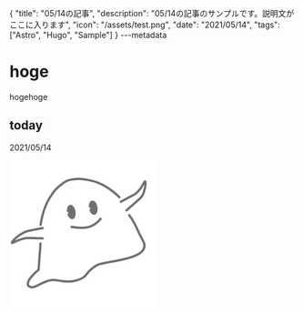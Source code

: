 {
  "title": "05/14の記事",
  "description": "05/14の記事のサンプルです。説明文がここに入ります",
  "icon": "/assets/test.png",
  "date": "2021/05/14",
  "tags": ["Astro", "Hugo", "Sample"]
}
---metadata

# hoge
hogehoge

## today
2021/05/14

![img](/assets/test.png)